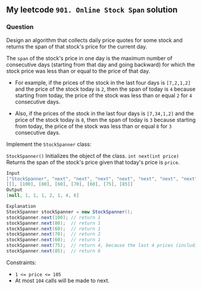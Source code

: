## My leetcode `901. Online Stock Span` solution

### Question
Design an algorithm that collects daily price quotes for some stock and returns the span of that stock's price for the current day.

The `span` of the stock's price in one day is the maximum number of consecutive days (starting from that day and going backward) for which the stock price was less than or equal to the price of that day.

* For example, if the prices of the stock in the last four days is `[7,2,1,2]` and the price of the stock today is `2`, then the span of today is `4` because starting from today, the price of the stock was less than or equal `2` for `4` consecutive days.

* Also, if the prices of the stock in the last four days is `[7,34,1,2]` and the price of the stock today is `8`, then the span of today is `3` because starting from today, the price of the stock was less than or equal `8` for `3` consecutive days.

Implement the `StockSpanner` class:

`StockSpanner()` Initializes the object of the class.
`int next(int price)` Returns the span of the stock's price given that today's price is `price`.

``` java
Input
["StockSpanner", "next", "next", "next", "next", "next", "next", "next"]
[[], [100], [80], [60], [70], [60], [75], [85]]
Output
[null, 1, 1, 1, 2, 1, 4, 6]

Explanation
StockSpanner stockSpanner = new StockSpanner();
stockSpanner.next(100); // return 1
stockSpanner.next(80);  // return 1
stockSpanner.next(60);  // return 1
stockSpanner.next(70);  // return 2
stockSpanner.next(60);  // return 1
stockSpanner.next(75);  // return 4, because the last 4 prices (including today's price of 75) were less than or equal to today's price.
stockSpanner.next(85);  // return 6
```

Constraints:
* `1 <= price <= 105`
* At most `104` calls will be made to next.
